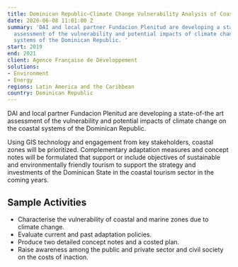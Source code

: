 ```yaml
---
title: Dominican Republic—Climate Change Vulnerability Analysis of Coastal Zones
date: 2020-06-08 11:01:00 Z
summary: 'DAI and local partner Fundacion Plenitud are developing a state-of-the art
  assessment of the vulnerability and potential impacts of climate change on the coastal
  systems of the Dominican Republic. '
start: 2019
end: 2021
client: Agence Française de Développement
solutions:
- Environment
- Energy
regions: Latin America and the Caribbean
country: Dominican Republic
---
```


DAI and local partner Fundacion Plenitud are developing a state-of-the art assessment of the vulnerability and potential impacts of climate change on the coastal systems of the Dominican Republic. 

Using GIS technology and engagement from key stakeholders, coastal zones will be prioritized. Complementary adaptation measures and concept notes will be formulated that support or include objectives of sustainable and environmentally friendly tourism to support the strategy and investments of the Dominican State in the coastal tourism sector in the coming years.

## Sample Activities

* Characterise the vulnerability of coastal and marine zones due to climate change.
* Evaluate current and past adaptation policies.
* Produce two detailed concept notes and a costed plan.
* Raise awareness among the public and private sector and civil society on the costs of inaction.